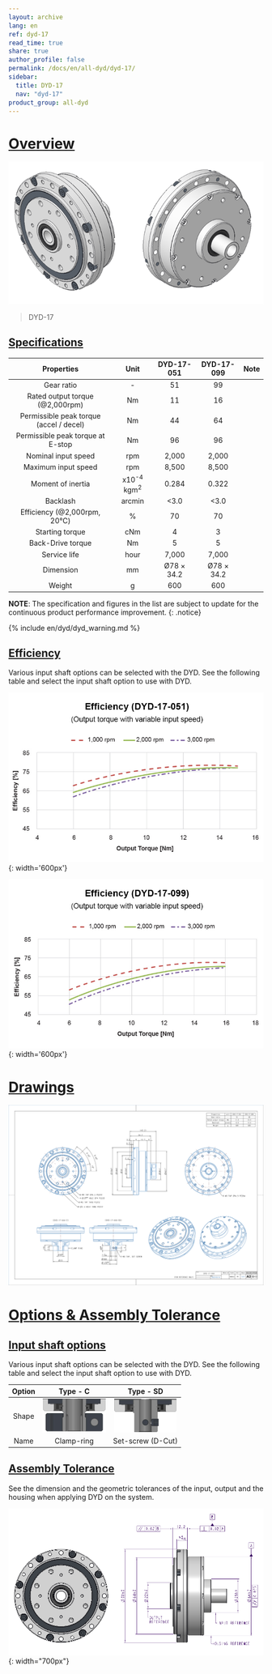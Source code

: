 ```yaml
---
layout: archive
lang: en
ref: dyd-17
read_time: true
share: true
author_profile: false
permalink: /docs/en/all-dyd/dyd-17/
sidebar:
  title: DYD-17
  nav: "dyd-17"
product_group: all-dyd
---
```


# [Overview](#overview)

![](/assets/images/dyd/dyd_17_product_image_01.png)

> DYD-17

## [Specifications](#specifications)

|               Properties                |               Unit               | DYD-17-051 | DYD-17-099 | Note |
|:---------------------------------------:|:--------------------------------:|:----------:|:-----------------:|:---:|
|               Gear ratio                |                \-                |     51     |        99         ||
|     Rated output torque (@2,000rpm)     |                Nm                |     11     |        16         ||
| Permissible peak torque (accel / decel) |                Nm                |     44     |        64         ||
|    Permissible peak torque at E-stop    |                Nm                |     96     |        96         ||
|           Nominal input speed           |               rpm                |   2,000    |       2,000       ||
|           Maximum input speed           |               rpm                |   8,500    |       8,500       ||
|            Moment of inertia            | x10<sup>-4</sup> kgm<sup>2</sup> |   0.284    |       0.322       ||
|                Backlash                 |              arcmin              |    <3.0    |       <3.0        ||
|       Efficiency (@2,000rpm, 20℃)      |                %                 |     70     |        70         ||
|             Starting torque             |               cNm                |     4      |         3         ||
|            Back-Drive torque            |                Nm                |     5      |         5         ||
|              Service life               |               hour               |   7,000    |       7,000       ||
|                Dimension                |                mm                | Ø78 × 34.2 |    Ø78 × 34.2     ||
|                 Weight                  |                g                 |    600     |        600        ||

**NOTE**: The specification and figures in the list are subject to update for the continuous product performance improvement.
{: .notice}

{% include en/dyd/dyd_warning.md %}

## [Efficiency](#efficiency)

Various input shaft options can be selected with the DYD. See the following table and select the input shaft option to use with DYD. 

![](/assets/images/dyd/efficiency_dyd_17_051.jpg){: width='600px'}

![](/assets/images/dyd/efficiency_dyd_17_099.jpg){: width='600px'}

# [Drawings](#drawings)

![](/assets/images/dyd/dyd_17_drawing_update.png)

# [Options & Assembly Tolerance](#options--assembly-tolerance)

## [Input shaft options](#input-shaft-options)

Various input shaft options can be selected with the DYD. See the following table and select the input shaft option to use with DYD. 

| Option |                Type - C                |                Type - SD                |
|:------:|:--------------------------------------:|:---------------------------------------:|
| Shape  | ![](/assets/images/dyd/dyd_c_type.png) | ![](/assets/images/dyd/dyd_sd_type.png) |
|  Name  |               Clamp-ring               |            Set-screw (D-Cut)            |

## [Assembly Tolerance](#assembly-tolerance)

See the dimension and the geometric tolerances of the input, output and the housing when applying DYD on the system.

![](/assets/images/dyd/dyd_17_assembly_tollerance_01.png){: width="700px"}
